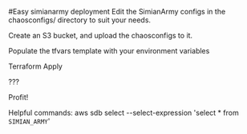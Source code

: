 #Easy simianarmy deployment
Edit the SimianArmy configs in the chaosconfigs/ directory to suit your needs.

Create an S3 bucket, and upload the chaosconfigs to it.

Populate the tfvars template with your environment variables

Terraform Apply

???

Profit!



Helpful commands:
aws sdb select --select-expression 'select * from `SIMIAN_ARMY`'
